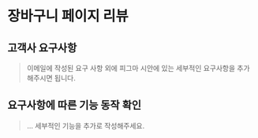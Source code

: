 # 장바구니 페이지 리뷰

## 고객사 요구사항
> 이메일에 작성된 요구 사항 외에 피그마 시안에 있는 세부적인 요구사항을 추가해주시면 됩니다.

## 요구사항에 따른 기능 동작 확인

> ... 세부적인 기능을 추가로 작성해주세요.
